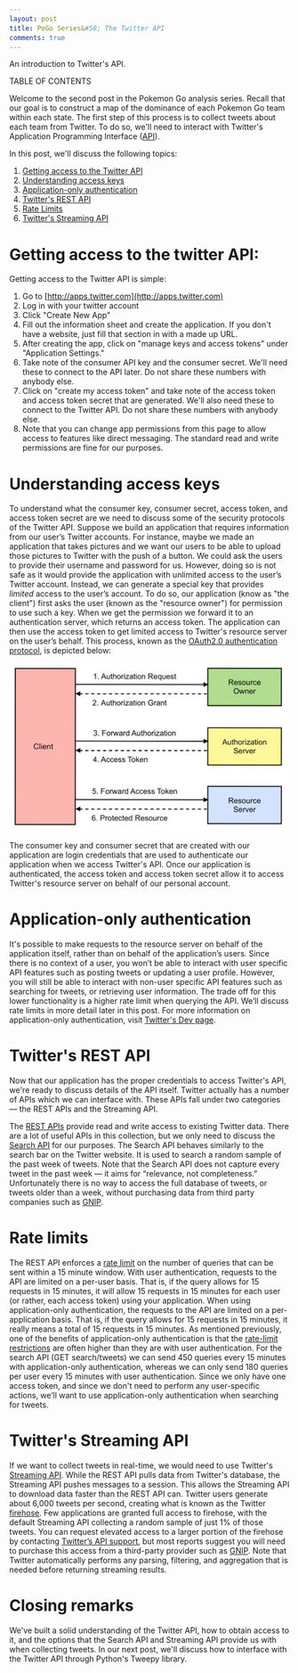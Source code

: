 ```yaml
---
layout: post
title: PoGo Series&#58; The Twitter API
comments: true
---
```


An introduction to Twitter's API.

<!--more-->

TABLE OF CONTENTS

Welcome to the second post in the Pokemon Go analysis series.  Recall that our goal is to construct a map of the dominance of each Pokemon Go team within each state.  The first step of this process is to collect tweets about each team from Twitter.  To do so, we'll need to interact with Twitter's Application Programming Interface ([API](https://www.quora.com/What-is-an-API-4)).

In this post, we'll discuss the following topics:

1. [Getting access to the Twitter API](#access)
2. [Understanding access keys](#keys)
3. [Application-only authentication](#app-only)
4. [Twitter's REST API](#restAPI)
5. [Rate Limits](#rate)
6. [Twitter's Streaming API](#streamAPI)



# <a name="access"></a>Getting access to the twitter API:


Getting access to the Twitter API is simple:

1. Go to [http://apps.twitter.com](http://apps.twitter.com)
2. Log in with your twitter account
3. Click "Create New App"
4. Fill out the information sheet and create the application.  If you don't have a website, just fill that section in with a made up URL.
5. After creating the app, click on "manage keys and access tokens" under "Application Settings."
6. Take note of the consumer API key and the consumer secret.  We'll need these to connect to the API later. Do not share these numbers with anybody else.
6. Click on "create my access token" and take note of the access token and access token secret that are generated.  We'll also need these to connect to the Twitter API.  Do not share these numbers with anybody else.
7. Note that you can change app permissions from this page to allow access to features like direct messaging. The standard read and write permissions are fine for our purposes.

# <a name="keys"></a>Understanding access keys

To understand what the consumer key, consumer secret, access token, and access token secret are we need to discuss some of the security protocols of the Twitter API.  Suppose we build an application that requires information from our user’s Twitter accounts.  For instance, maybe we made an application that takes pictures and we want our users to be able to upload those pictures to Twitter with the push of a button.  We could ask the users to provide their username and password for us.  However, doing so is not safe as it would provide the application with unlimited access to the user’s Twitter account.  Instead, we can generate a special key that provides <i>limited</i> access to the user’s account.  To do so, our application (know as "the client") first asks the user (known as the "resource owner") for permission to use such a key.  When we get the permission we forward it to an authentication server, which returns an access token.  The application can then use the access token to get limited access to Twitter's resource server on the user’s behalf.  This process, known as the [OAuth2.0 authentication protocol](https://tools.ietf.org/html/rfc6749#section-1.3), is depicted below:

![OAuth2.0 Protocol](https://raw.githubusercontent.com/Raknoche/Raknoche.github.io/master/_posts/Images/Oauth2p0_Protocol.png)

The consumer key and consumer secret that are created with our application are login credentials that are used to authenticate our application when we access Twitter's API.  Once our application is authenticated, the access token and access token secret allow it to access Twitter's resource server on behalf of our personal account. 


# <a name="app-only"></a> Application-only authentication
It's possible to make requests to the resource server on behalf of the application itself, rather than on behalf of the application’s users.  Since there is no context of a user, you won’t be able to interact with user specific API features such as posting tweets or updating a user profile.  However, you will still be able to interact with non-user specific API features such as searching for tweets, or retrieving user information.  The trade off for this lower functionality is a higher rate limit when querying the API.  We’ll discuss rate limits in more detail later in this post.  For more information on application-only authentication, visit [Twitter's Dev page](https://dev.twitter.com/oauth/application-only).


# <a name="restAPI"></a> Twitter's REST API

Now that our application has the proper credentials to access Twitter's API, we're ready to discuss details of the API itself.  Twitter actually has a number of APIs which we can interface with.  These APIs fall under two categories &mdash; the REST APIs and the Streaming API.  


The [REST APIs](https://dev.twitter.com/rest/public) provide read and write access to existing Twitter data.  There are a lot of useful APIs in this collection, but we only need to discuss the [Search API](https://dev.twitter.com/rest/public/search) for our purposes.  The Search API behaves similarly to the search bar on the Twitter website.  It is used to search a random sample of the past week of tweets.  Note that the Search API does not capture every tweet in the past week &mdash; it aims for “relevance, not completeness.”  Unfortunately there is no way to access the full database of tweets, or tweets older than a week, without purchasing data from third party companies such as [GNIP](https://www.gnip.com/). 

# <a name="rate"></a> Rate limits

The REST API enforces a [rate limit](https://dev.twitter.com/rest/public/rate-limiting) on the number of queries that can be sent within a 15 minute window.  With user authentication, requests to the API are limited on a per-user basis.  That is, if the query allows for 15 requests in 15 minutes, it will allow 15 requests in 15 minutes for each user (or rather, each access token) using your application.  When using application-only authentication, the requests to the API are limited on a per-application basis.  That is, if the query allows for 15 requests in 15 minutes, it really means a total of 15 requests in 15 minutes.  As mentioned previously, one of the benefits of application-only authentication is that the [rate-limit restrictions](https://dev.twitter.com/rest/public/rate-limits
) are often higher than they are with user authentication.  For the search API (GET search/tweets) we can send 450 queries every 15 minutes with application-only authentication, whereas we can only send 180 queries per user every 15 minutes with user authentication. Since we only have one access token, and since we don't need to perform any user-specific actions, we’ll want to use application-only authentication when searching for tweets.


# <a name="streamAPI"></a> Twitter's Streaming API


If we want to collect tweets in real-time, we would need to use Twitter's [Streaming API](https://dev.twitter.com/streaming/overview).  While the REST API pulls data from Twitter's database, the Streaming API pushes messages to a session.  This allows the Streaming API to download data faster than the REST API can.  Twitter users generate about 6,000 tweets per second, creating what is known as the Twitter [firehose](https://dev.twitter.com/streaming/firehose).  Few applications are granted full access to firehose, with the default Streaming API collecting a random sample of just 1% of those tweets.  You can request elevated access to a larger portion of the firehose by contacting [Twitter’s API support](https://dev.twitter.com/overview/general/support), but most reports suggest you will need to purchase this access from a third-party provider such as [GNIP](https://www.gnip.com/).  Note that Twitter automatically performs any parsing, filtering, and aggregation that is needed before returning streaming results.  


# Closing remarks

We've built a solid understanding of the Twitter API, how to obtain access to it, and the options that the Search API and Streaming API provide us with when collecting tweets.  In our next post, we'll discuss how to interface with the Twitter API through Python's Tweepy library.